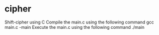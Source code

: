 # cipher
Shift-cipher using C
Compile the main.c using the following command
    gcc main.c -main
Execute the main.c using the following command
    ./main
